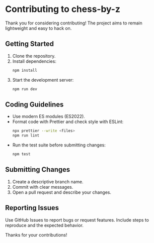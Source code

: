 # Contributing to chess-by-z

Thank you for considering contributing! The project aims to remain lightweight and easy to hack on.

## Getting Started

1. Clone the repository.
2. Install dependencies:
   ```bash
   npm install
   ```
3. Start the development server:
   ```bash
   npm run dev
   ```

## Coding Guidelines

- Use modern ES modules (ES2022).
- Format code with Prettier and check style with ESLint:
  ```bash
  npx prettier --write <files>
  npm run lint
  ```
- Run the test suite before submitting changes:
  ```bash
  npm test
  ```

## Submitting Changes

1. Create a descriptive branch name.
2. Commit with clear messages.
3. Open a pull request and describe your changes.

## Reporting Issues

Use GitHub Issues to report bugs or request features. Include steps to reproduce and the expected behavior.

Thanks for your contributions!
